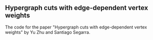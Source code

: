 ## Hypergraph cuts with edge-dependent vertex weights

The code for the paper "Hypergraph cuts with edge-dependent vertex weights" by Yu Zhu and Santiago Segarra.
